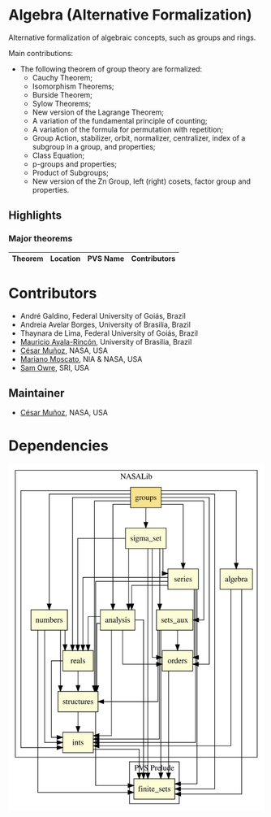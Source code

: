 # Algebra (Alternative Formalization)

Alternative formalization of algebraic concepts, such as groups and rings.

Main contributions:
* The following theorem of group theory are formalized:
  - Cauchy Theorem;
  - Isomorphism Theorems;
  - Burside Theorem;
  - Sylow Theorems;
  - New version of the Lagrange Theorem;
  - A variation of the fundamental principle of counting;
  - A variation of the formula for permutation with repetition;
  - Group Action, stabilizer, orbit, normalizer, centralizer, index of a subgroup in a group, and properties;
  - Class Equation;
  - p-groups and properties;
  - Product of Subgroups;
  - New version of the Zn Group, left (right) cosets, factor group and properties.

## Highlights

### Major theorems

| Theorem | Location | PVS Name | Contributors |
| --- | --- | --- | --- |

# Contributors
* André Galdino, Federal University of Goiás, Brazil
* Andreia Avelar Borges, University of Brasilia, Brazil
* Thaynara de Lima, Federal University of Goiás, Brazil
* [Mauricio Ayala-Rincón](http://www.mat.unb.br/~ayala), University of Brasilia, Brazil
* [César Muñoz](http://shemesh.larc.nasa.gov/people/cam), NASA, USA
* [Mariano Moscato](https://www.nianet.org/directory/research-staff/mariano-moscato/), NIA & NASA, USA
* [Sam Owre](http://www.csl.sri.com/users/owre), SRI, USA

## Maintainer
* [César Muñoz](http://shemesh.larc.nasa.gov/people/cam), NASA, USA

# Dependencies
![dependency graph](./groups.svg "Dependency Graph")
